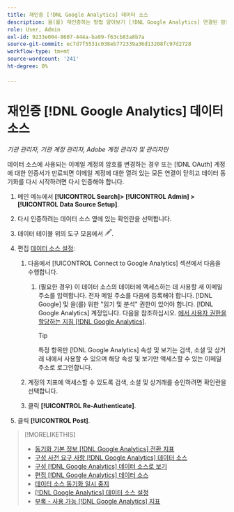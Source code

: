 ```yaml
---
title: 재인증 [!DNL Google Analytics] 데이터 소스
description: 을(를) 재인증하는 방법 알아보기 [!DNL Google Analytics] 연결된 암호를 변경하거나 인증서가 만료된 경우 데이터 소스.
role: User, Admin
exl-id: 9233e004-8607-444a-ba99-f63cb83a8b7a
source-git-commit: ec7d7f5531c038eb772339a36d13208fc97d2728
workflow-type: tm+mt
source-wordcount: '241'
ht-degree: 0%

---
```


# 재인증 [!DNL Google Analytics] 데이터 소스

*기관 관리자, 기관 계정 관리자, Adobe 계정 관리자 및 관리자만*

데이터 소스에 사용되는 이메일 계정의 암호를 변경하는 경우 또는 [!DNL OAuth] 계정에 대한 인증서가 만료되면 이메일 계정에 대한 열려 있는 모든 연결이 닫히고 데이터 동기화를 다시 시작하려면 다시 인증해야 합니다.

1. 메인 메뉴에서 **[!UICONTROL Search]> [!UICONTROL Admin] >[!UICONTROL Data Source Setup]**.

1. 다시 인증하려는 데이터 소스 옆에 있는 확인란을 선택합니다.

1. 데이터 테이블 위의 도구 모음에서 ![편집](/help/search-social-commerce/assets/edit.png "편집").

1. 편집 [데이터 소스 설정](data-source-settings.md):

   1. 다음에서 [!UICONTROL Connect to Google Analytics] 섹션에서 다음을 수행합니다.

      1. (필요한 경우) 이 데이터 소스의 데이터에 액세스하는 데 사용할 새 이메일 주소를 입력합니다. 전자 메일 주소를 다음에 등록해야 합니다. [!DNL Google] 및 을(를) 위한 &quot;읽기 및 분석&quot; 권한이 있어야 합니다. [!DNL Google Analytics] 계정입니다. 다음을 참조하십시오. [에서 사용자 권한을 할당하는 지침 [!DNL Google Analytics]](https://support.google.com/analytics/answer/9305587).

         >[!TIP]
         >
         >특정 항목만 [!DNL Google Analytics] 속성 및 보기는 검색, 소셜 및 상거래 내에서 사용할 수 있으며 해당 속성 및 보기만 액세스할 수 있는 이메일 주소로 로그인합니다.

   1. 계정의 지표에 액세스할 수 있도록 검색, 소셜 및 상거래를 승인하려면 확인란을 선택합니다.

   1. 클릭 **[!UICONTROL Re-Authenticate]**.

1. 클릭 **[!UICONTROL Post]**.

>[!MORELIKETHIS]
>
>* [동기화 기본 정보 [!DNL Google Analytics] 전환 지표](data-source-about.md)
>* [구성 사전 요구 사항 [!DNL Google Analytics] 데이터 소스](data-source-prerequisites.md)
>* [구성 [!DNL Google Analytics] 데이터 소스로 보기](data-source-configure.md)
>* [편집 [!DNL Google Analytics] 데이터 소스](data-source-edit.md)
>* [데이터 소스 동기화 일시 중지](data-source-pause.md)
>* [[!DNL Google Analytics] 데이터 소스 설정](data-source-settings.md)
>* [부록 - 사용 가능 [!DNL Google Analytics] 지표](data-source-ga-metrics.md)
